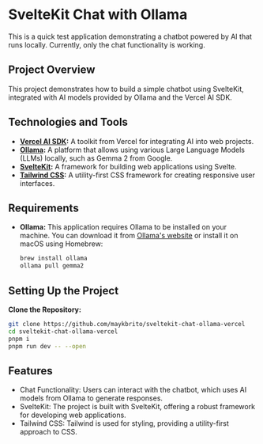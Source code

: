 # SvelteKit Chat with Ollama

This is a quick test application demonstrating a chatbot powered by AI that runs locally. Currently, only the chat functionality is working.

## Project Overview

This project demonstrates how to build a simple chatbot using SvelteKit, integrated with AI models provided by Ollama and the Vercel AI SDK.

## Technologies and Tools

- **[Vercel AI SDK](https://sdk.vercel.ai/):** A toolkit from Vercel for integrating AI into web projects.
- **[Ollama](https://ollama.com/):** A platform that allows using various Large Language Models (LLMs) locally, such as Gemma 2 from Google.
- **[SvelteKit](https://kit.svelte.dev/):** A framework for building web applications using Svelte.
- **[Tailwind CSS](https://tailwindcss.com/):** A utility-first CSS framework for creating responsive user interfaces.

## Requirements

- **Ollama:** This application requires Ollama to be installed on your machine. You can download it from [Ollama's website](https://ollama.com/download) or install it on macOS using Homebrew:
  ```sh
  brew install ollama
  ollama pull gemma2
  ```

## Setting Up the Project

**Clone the Repository:**

```sh
git clone https://github.com/maykbrito/sveltekit-chat-ollama-vercel
cd sveltekit-chat-ollama-vercel
pnpm i
pnpm run dev -- --open
```

## Features

- Chat Functionality: Users can interact with the chatbot, which uses AI models from Ollama to generate responses.
- SvelteKit: The project is built with SvelteKit, offering a robust framework for developing web applications.
- Tailwind CSS: Tailwind is used for styling, providing a utility-first approach to CSS.
